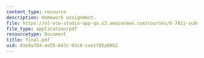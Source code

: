 ```yaml
---
content_type: resource
description: Homework assignment.
file: https://ol-ocw-studio-app-qa.s3.amazonaws.com/courses/6-781j-submicrometer-and-nanometer-technology-spring-2006/01e9a704ae55647c93c8cee1f85a08b2_final.pdf
file_type: application/pdf
resourcetype: Document
title: final.pdf
uid: 01e9a704-ae55-647c-93c8-cee1f85a08b2
---
```

